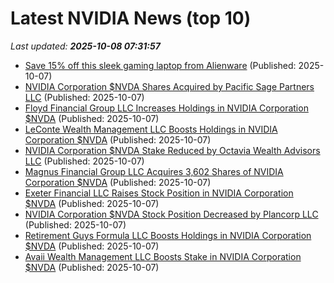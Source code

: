 # Latest NVIDIA News (top 10)
_Last updated: **2025-10-08 07:31:57**_

- [Save 15% off this sleek gaming laptop from Alienware](https://www.zdnet.com/article/save-15-off-this-sleek-gaming-laptop-from-alienware/) (Published: 2025-10-07)
- [NVIDIA Corporation $NVDA Shares Acquired by Pacific Sage Partners LLC](https://www.etfdailynews.com/2025/10/07/nvidia-corporation-nvda-shares-acquired-by-pacific-sage-partners-llc/) (Published: 2025-10-07)
- [Floyd Financial Group LLC Increases Holdings in NVIDIA Corporation $NVDA](https://www.etfdailynews.com/2025/10/07/floyd-financial-group-llc-increases-holdings-in-nvidia-corporation-nvda/) (Published: 2025-10-07)
- [LeConte Wealth Management LLC Boosts Holdings in NVIDIA Corporation $NVDA](https://www.etfdailynews.com/2025/10/07/leconte-wealth-management-llc-boosts-holdings-in-nvidia-corporation-nvda/) (Published: 2025-10-07)
- [NVIDIA Corporation $NVDA Stake Reduced by Octavia Wealth Advisors LLC](https://www.etfdailynews.com/2025/10/07/nvidia-corporation-nvda-stake-reduced-by-octavia-wealth-advisors-llc/) (Published: 2025-10-07)
- [Magnus Financial Group LLC Acquires 3,602 Shares of NVIDIA Corporation $NVDA](https://www.etfdailynews.com/2025/10/07/magnus-financial-group-llc-acquires-3602-shares-of-nvidia-corporation-nvda/) (Published: 2025-10-07)
- [Exeter Financial LLC Raises Stock Position in NVIDIA Corporation $NVDA](https://www.etfdailynews.com/2025/10/07/exeter-financial-llc-raises-stock-position-in-nvidia-corporation-nvda/) (Published: 2025-10-07)
- [NVIDIA Corporation $NVDA Stock Position Decreased by Plancorp LLC](https://www.etfdailynews.com/2025/10/07/nvidia-corporation-nvda-stock-position-decreased-by-plancorp-llc/) (Published: 2025-10-07)
- [Retirement Guys Formula LLC Boosts Holdings in NVIDIA Corporation $NVDA](https://www.etfdailynews.com/2025/10/07/retirement-guys-formula-llc-boosts-holdings-in-nvidia-corporation-nvda/) (Published: 2025-10-07)
- [Avaii Wealth Management LLC Boosts Stake in NVIDIA Corporation $NVDA](https://www.etfdailynews.com/2025/10/07/avaii-wealth-management-llc-boosts-stake-in-nvidia-corporation-nvda/) (Published: 2025-10-07)

